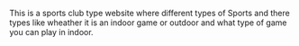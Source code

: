 This is a sports club type website where different types of Sports and there types like wheather it is an indoor game or outdoor and what type of game you can play in indoor.
